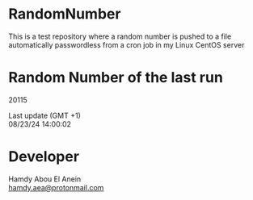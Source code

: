# RandomNumber    
This is a test repository where a random number is pushed to a file automatically passwordless from a cron job in my Linux CentOS server    
# Random Number of the last run   
20115
      
Last update (GMT +1)    
08/23/24 14:00:02
# Developer    
Hamdy Abou El Anein   
hamdy.aea@protonmail.com
